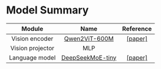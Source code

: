 # Model Summary

|      Module      |                             Name                             |                  Reference                  |
| :--------------: | :----------------------------------------------------------: | :-----------------------------------------: |
|  Vision encoder  | [Qwen2ViT-600M](https://huggingface.co/Emova-ollm/qwen2vit600m/) | [[paper]](https://arxiv.org/abs/2409.12191) |
| Vision projector |                             MLP                              |                                             |
|  Language model  | [DeepSeekMoE-tiny](https://huggingface.co/Emova-ollm/deepseek-vl2-deepseekmoe-tiny) | [[paper]](https://arxiv.org/abs/2412.10302) |

